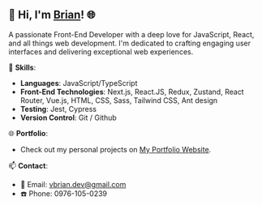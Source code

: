 ## 👋 Hi, I'm [Brian](https://brianvergara.vercel.app/)! 🌐 

A passionate Front-End Developer with a deep love for JavaScript, React, and all things web development. I'm dedicated to crafting engaging user interfaces and delivering exceptional web experiences.

🚀 **Skills**:
- **Languages**: JavaScript/TypeScript
- **Front-End Technologies**: Next.js, React.JS, Redux, Zustand, React Router, Vue.js, HTML, CSS, Sass, Tailwind CSS, Ant design
- **Testing**: Jest, Cypress
- **Version Control**: Git / Github

🌐 **Portfolio**: 
- Check out my personal projects on [My Portfolio Website](https://brianvergara.vercel.app/).

📫 **Contact**:
- 📧 Email: vbrian.dev@gmail.com
- ☎️ Phone: 0976-105-0239


